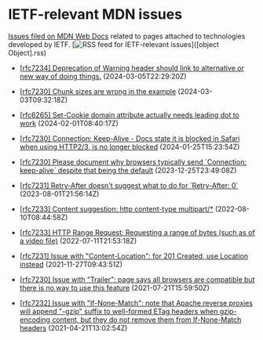# IETF-relevant MDN issues

[Issues filed on MDN Web Docs](https://github.com/mdn/content/issues) related to pages attached to technologies developed by IETF. [![RSS feed for IETF-relevant issues](https://www.w3.org/QA/2007/04/feed_icon)]([object Object].rss)

* [\[rfc7234\] Deprecation of Warning header should link to alternative or new way of doing things.](https://github.com/mdn/content/issues/32564) (2024-03-05T22:29:20Z)
  
* [\[rfc7230\] Chunk sizes are wrong in the example](https://github.com/mdn/content/issues/32528) (2024-03-03T09:32:18Z)
  
* [\[rfc6265\] Set-Cookie domain attribute actually needs leading dot to work](https://github.com/mdn/content/issues/32050) (2024-02-01T08:40:17Z)
  
* [\[rfc7230\] Connection: Keep-Alive - Docs state it is blocked in Safari when using HTTP2/3, is no longer blocked](https://github.com/mdn/content/issues/31923) (2024-01-25T15:23:54Z)
  
* [\[rfc7230\] Please document why browsers typically send \`Connection: keep-alive\` despite that being the default](https://github.com/mdn/content/issues/31291) (2023-12-25T23:49:08Z)
  
* [\[rfc7231\] Retry-After doesn't suggest what to do for \`Retry-After: 0\`](https://github.com/mdn/content/issues/28330) (2023-08-01T21:56:14Z)
  
* [\[rfc7233\] Content suggestion: http content-type multipart/\*](https://github.com/mdn/content/issues/19353) (2022-08-10T08:44:58Z)
  
* [\[rfc7233\] HTTP Range Request: Requesting a range of bytes (such as of a video file)](https://github.com/mdn/content/issues/18237) (2022-07-11T21:53:18Z)
  
* [\[rfc7231\] Issue with "Content-Location": for 201 Created, use Location instead](https://github.com/mdn/content/issues/10809) (2021-11-27T09:43:51Z)
  
* [\[rfc7230\] Issue with "Trailer": page says all browsers are compatible but there is no way to use this feature](https://github.com/mdn/content/issues/7137) (2021-07-21T15:59:50Z)
  
* [\[rfc7232\] Issue with "If-None-Match": note that Apache reverse proxies will append "-gzip" suffix to well-formed ETag headers when gzip-encoding content, but they do not remove them from If-None-Match headers](https://github.com/mdn/content/issues/4343) (2021-04-21T13:02:54Z)
  
